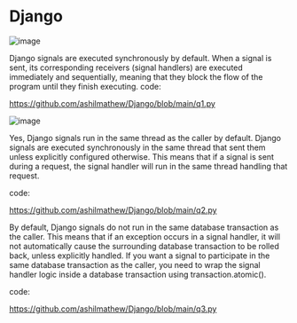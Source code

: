 # Django
![image](https://github.com/user-attachments/assets/502e4f2d-4ccf-44d5-8ba8-d17f02442a33)

Django signals are executed synchronously by default.
When a signal is sent, its corresponding receivers (signal handlers) are executed immediately and sequentially, meaning that they block the flow of the program until they finish executing.
code:

https://github.com/ashilmathew/Django/blob/main/q1.py

![image](https://github.com/user-attachments/assets/ded12a35-5af7-4be2-b0ee-f1995a007044)

Yes, Django signals run in the same thread as the caller by default.
Django signals are executed synchronously in the same thread that sent them unless explicitly configured otherwise. This means that if a signal is sent during a request, the signal handler will run in the same thread handling that request.

code:

https://github.com/ashilmathew/Django/blob/main/q2.py

By default, Django signals do not run in the same database transaction as the caller.
This means that if an exception occurs in a signal handler, it will not automatically cause the surrounding database transaction to be rolled back, unless explicitly handled.
If you want a signal to participate in the same database transaction as the caller, you need to wrap the signal handler logic inside a database transaction using transaction.atomic().

code:

https://github.com/ashilmathew/Django/blob/main/q3.py
